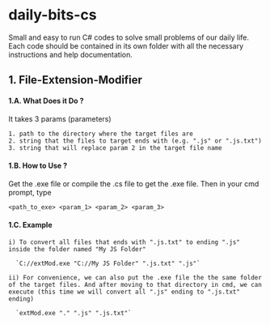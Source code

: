 # daily-bits-cs
Small and easy to run C# codes to solve small problems of our daily life. Each code should be contained in its own folder with all the necessary instructions and help documentation.



## 1. File-Extension-Modifier

#### 1.A. What Does it Do ?
  It takes 3 params (parameters)
  
    1. path to the directory where the target files are
    2. string that the files to target ends with (e.g. ".js" or ".js.txt")
    3. string that will replace param 2 in the target file name


#### 1.B. How to Use ?
  Get the .exe file or compile the .cs file to get the .exe file. Then in your cmd prompt, type
  
  `<path_to_exe> <param_1> <param_2> <param_3>`


#### 1.C. Example
    i) To convert all files that ends with ".js.txt" to ending ".js" inside the folder named "My JS Folder"
      
      `C://extMod.exe "C://My JS Folder" ".js.txt" ".js"`
      
    ii) For convenience, we can also put the .exe file the the same folder of the target files. And after moving to that directory in cmd, we can execute (this time we will convert all ".js" ending to ".js.txt" ending)
      
      `extMod.exe "." ".js" ".js.txt"`
